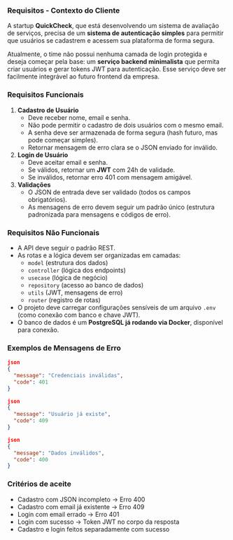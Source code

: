 ### Requisitos - Contexto do Cliente

A startup **QuickCheck**, que está desenvolvendo um sistema de avaliação de serviços, precisa de um **sistema de autenticação simples** para permitir que usuários se cadastrem e acessem sua plataforma de forma segura.

Atualmente, o time não possui nenhuma camada de login protegida e deseja começar pela base: um **serviço backend minimalista** que permita criar usuários e gerar tokens JWT para autenticação. Esse serviço deve ser facilmente integrável ao futuro frontend da empresa.

### Requisitos Funcionais

1. **Cadastro de Usuário**
   - Deve receber nome, email e senha.
   - Não pode permitir o cadastro de dois usuários com o mesmo email.
   - A senha deve ser armazenada de forma segura (hash futuro, mas pode começar simples).
   - Retornar mensagem de erro clara se o JSON enviado for inválido.
2. **Login de Usuário**
   - Deve aceitar email e senha.
   - Se válidos, retornar um **JWT** com 24h de validade.
   - Se inválidos, retornar erro 401 com mensagem amigável.
3. **Validações**
   - O JSON de entrada deve ser validado (todos os campos obrigatórios).
   - As mensagens de erro devem seguir um padrão único (estrutura padronizada para mensagens e códigos de erro).

### Requisitos Não Funcionais

- A API deve seguir o padrão REST.
- As rotas e a lógica devem ser organizadas em camadas:
  - `model` (estrutura dos dados)
  - `controller` (lógica dos endpoints)
  - `usecase` (lógica de negócio)
  - `repository` (acesso ao banco de dados)
  - `utils` (JWT, mensagens de erro)
  - `router` (registro de rotas)
- O projeto deve carregar configurações sensíveis de um arquivo `.env` (como conexão com banco e chave JWT).
- O banco de dados é um **PostgreSQL já rodando via Docker**, disponível para conexão.

### Exemplos de Mensagens de Erro

```json
json
{
  "message": "Credenciais inválidas",
  "code": 401
}

```

```json
json
{
  "message": "Usuário já existe",
  "code": 409
}

```

```json
json
{
  "message": "Dados inválidos",
  "code": 400
}

```

### Critérios de aceite

- Cadastro com JSON incompleto → Erro 400
- Cadastro com email já existente → Erro 409
- Login com email errado → Erro 401
- Login com sucesso → Token JWT no corpo da resposta
- Cadastro e login feitos separadamente com sucesso
